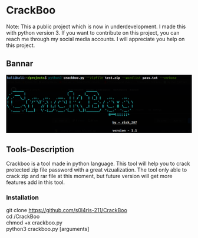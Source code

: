 # CrackBoo
Note: This a public project which is now in underdevelopment. I made this with python version 3. If you want to contribute on this project, you can reach me through my social media accounts. I will appreciate you help on this project.

## Bannar
![](Bannar.png)

## Tools-Description

Crackboo is a tool made in python language. This tool will help you to crack protected zip file password with a great vizualization. The tool only able to crack zip and rar file at this moment, but future version will get more features add in this tool.

### Installation

git clone https://github.com/s0l4ris-211/CrackBoo<br />
cd /CrackBoo<br />
chmod +x crackboo.py<br />
python3 crackboo.py [arguments]
